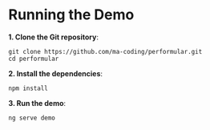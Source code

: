 # Running the Demo

**1. Clone the Git repository**:

```
git clone https://github.com/ma-coding/performular.git
cd performular
```

**2. Install the dependencies**:

```
npm install
```

**3. Run the demo**:

```
ng serve demo
```
